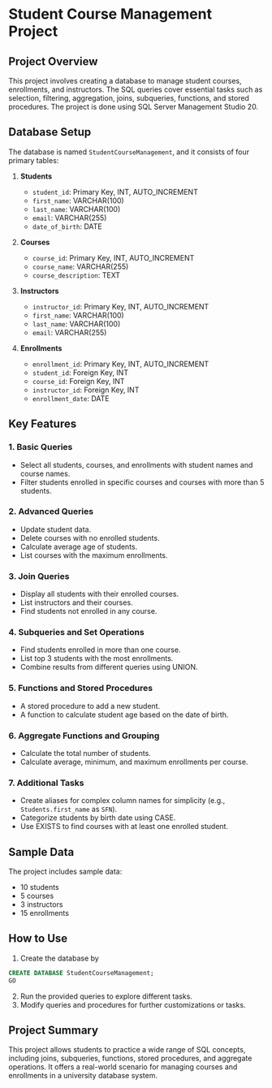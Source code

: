 # Student Course Management Project

## Project Overview
This project involves creating a database to manage student courses, enrollments, and instructors. The SQL queries cover essential tasks such as selection, filtering, aggregation, joins, subqueries, functions, and stored procedures. The project is done using SQL Server Management Studio 20.

## Database Setup
The database is named `StudentCourseManagement`, and it consists of four primary tables:

1. **Students**
   - `student_id`: Primary Key, INT, AUTO_INCREMENT
   - `first_name`: VARCHAR(100)
   - `last_name`: VARCHAR(100)
   - `email`: VARCHAR(255)
   - `date_of_birth`: DATE

2. **Courses**
   - `course_id`: Primary Key, INT, AUTO_INCREMENT
   - `course_name`: VARCHAR(255)
   - `course_description`: TEXT

3. **Instructors**
   - `instructor_id`: Primary Key, INT, AUTO_INCREMENT
   - `first_name`: VARCHAR(100)
   - `last_name`: VARCHAR(100)
   - `email`: VARCHAR(255)

4. **Enrollments**
   - `enrollment_id`: Primary Key, INT, AUTO_INCREMENT
   - `student_id`: Foreign Key, INT
   - `course_id`: Foreign Key, INT
   - `instructor_id`: Foreign Key, INT
   - `enrollment_date`: DATE

## Key Features

### 1. Basic Queries
- Select all students, courses, and enrollments with student names and course names.
- Filter students enrolled in specific courses and courses with more than 5 students.

### 2. Advanced Queries
- Update student data.
- Delete courses with no enrolled students.
- Calculate average age of students.
- List courses with the maximum enrollments.

### 3. Join Queries
- Display all students with their enrolled courses.
- List instructors and their courses.
- Find students not enrolled in any course.

### 4. Subqueries and Set Operations
- Find students enrolled in more than one course.
- List top 3 students with the most enrollments.
- Combine results from different queries using UNION.

### 5. Functions and Stored Procedures
- A stored procedure to add a new student.
- A function to calculate student age based on the date of birth.

### 6. Aggregate Functions and Grouping
- Calculate the total number of students.
- Calculate average, minimum, and maximum enrollments per course.

### 7. Additional Tasks
- Create aliases for complex column names for simplicity (e.g., `Students.first_name` as `SFN`).
- Categorize students by birth date using CASE.
- Use EXISTS to find courses with at least one enrolled student.

## Sample Data
The project includes sample data:
- 10 students
- 5 courses
- 3 instructors
- 15 enrollments

## How to Use
1. Create the database by 
```sql
CREATE DATABASE StudentCourseManagement;
GO
```
2. Run the provided queries to explore different tasks.
3. Modify queries and procedures for further customizations or tasks.

## Project Summary
This project allows students to practice a wide range of SQL concepts, including joins, subqueries, functions, stored procedures, and aggregate operations. It offers a real-world scenario for managing courses and enrollments in a university database system.

